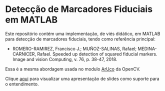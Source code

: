 # Detecção de Marcadores Fiduciais em MATLAB
Este repositório contém uma implementação, de viés didático, em MATLAB para detecção de marcadores fiduciais, tendo como referência principal:
* ROMERO-RAMIREZ, Francisco J.; MUÑOZ-SALINAS, Rafael; MEDINA-CARNICER, Rafael. Speeded up detection of squared fiducial markers. Image and vision Computing, v. 76, p. 38-47, 2018.

Essa é a mesma abordagem usada no modulo [ArUco](https://docs.opencv.org/4.x/d5/dae/tutorial_aruco_detection.html) da OpenCV.

Clique [aqui](https://github.com/rodrigopassoss/detection_of_fiducial_markers_MATLAB/blob/main/Apresenta%C3%A7%C3%A3o/Projeto%20Final%20_%20_%20Vis%C3%A3o%20Computacional.pdf) para visualizar uma apresentação de slides como suporte para o entendimento.
